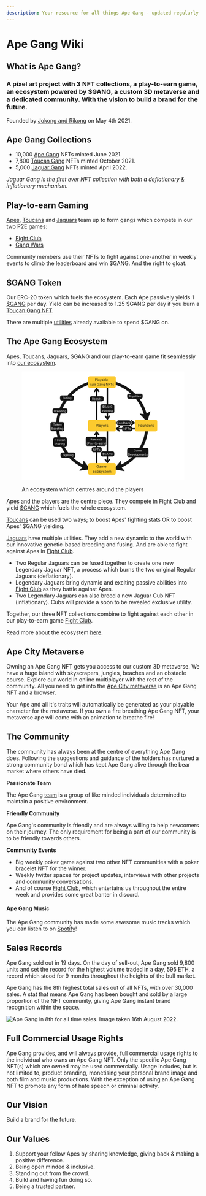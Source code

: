 ```yaml
---
description: Your resource for all things Ape Gang - updated regularly by the Ape Gang team
---
```


# Ape Gang Wiki

## What is Ape Gang?

### A pixel art project with 3 NFT collections, a play-to-earn game, an ecosystem powered by $GANG, a custom 3D metaverse and a dedicated community. With the vision to build a brand for the future.

Founded by [Jokong and Rikong](about-us/founders.md) on May 4th 2021.&#x20;

## Ape Gang Collections

* 10,000 [Ape Gang](nft-collections/ape-gang.md) NFTs minted June 2021.
* 7,800 [Toucan Gang](nft-collections/toucan-gang.md) NFTs minted October 2021.
* 5,000 [Jaguar Gang](nft-collections/jaguar-gang.md) NFTs minted April 2022.

_Jaguar Gang is the first ever NFT collection with both a deflationary & inflationary mechanism._

## Play-to-earn Gaming

[Apes](nft-collections/ape-gang.md), [Toucans](nft-collections/toucan-gang.md) and [Jaguars](nft-collections/jaguar-gang.md) team up to form gangs which compete in our two P2E games:

* [Fight Club](play-to-earn-games/fight-club/)
* [Gang Wars](play-to-earn-games/gang-wars.md)

Community members use their NFTs to fight against one-another in weekly events to climb the leaderboard and win $GANG. And the right to gloat.

## $GANG Token

Our ERC-20 token which fuels the ecosystem. Each Ape passively yields 1 [$GANG](the-ecosystem/usdgang-token.md) per day. Yield can be increased to 1.25 $GANG per day if you burn a [Toucan Gang NFT](nft-collections/toucan-gang.md).

There are multiple [utilities](the-ecosystem/utilities.md) already available to spend $GANG on.

## The Ape Gang Ecosystem

Apes, Toucans, Jaguars, $GANG and our play-to-earn game fit seamlessly into [our ecosystem](the-ecosystem/ape-gang-ecosystem.md).

<figure><img src=".gitbook/assets/AG_ECO1.png" alt=""><figcaption><p>An ecosystem which centres around the players</p></figcaption></figure>

[Apes](nft-collections/ape-gang.md) and the players are the centre piece. They compete in Fight Club and yield [$GANG](the-ecosystem/usdgang-token.md) which fuels the whole ecosystem.

[Toucans](nft-collections/toucan-gang.md) can be used two ways; to boost Apes' fighting stats OR to boost Apes' $GANG yielding.

[Jaguars](nft-collections/jaguar-gang.md) have multiple utilities. They add a new dynamic to the world with our innovative genetic-based breeding and fusing. And are able to fight against Apes in [Fight Club](play-to-earn-games/fight-club/).

* Two Regular Jaguars can be fused together to create one new Legendary Jaguar NFT, a process which burns the two original Regular Jaguars (deflationary).
* Legendary Jaguars bring dynamic and exciting passive abilities into [Fight Club](play-to-earn-games/fight-club/) as they battle against Apes.
* Two Legendary Jaguars can also breed a new Jaguar Cub NFT (inflationary). Cubs will provide a soon to be revealed exclusive utility.

Together, our three NFT collections combine to fight against each other in our play-to-earn game [Fight Club](play-to-earn-games/fight-club/).

Read more about the ecosystem [here](the-ecosystem/ape-gang-ecosystem.md).

## Ape City Metaverse

Owning an Ape Gang NFT gets you access to our custom 3D metaverse. We have a huge island with skyscrapers, jungles, beaches and an obstacle course. Explore our world in online multiplayer with the rest of the community. All you need to get into the [Ape City metaverse](the-ecosystem/metaverse.md) is an Ape Gang NFT and a browser.

Your Ape and all it's traits will automatically be generated as your playable character for the metaverse. If you own a fire breathing Ape Gang NFT, your metaverse ape will come with an animation to breathe fire!

## The Community

The community has always been at the centre of everything Ape Gang does. Following the suggestions and guidance of the holders has nurtured a strong community bond which has kept Ape Gang alive through the bear market where others have died.

**Passionate Team**

The Ape Gang [team](about-us/management.md) is a group of like minded individuals determined to maintain a positive environment.

**Friendly Community**

Ape Gang's community is friendly and are always willing to help newcomers on their journey. The only requirement for being a part of our community is to be friendly towards others.

**Community Events**

* Big weekly poker game against two other NFT communities with a poker bracelet NFT for the winner.
* Weekly twitter spaces for project updates, interviews with other projects and community conversations.
* And of course [Fight Club](play-to-earn-games/fight-club/), which entertains us throughout the entire week and provides some great banter in discord.

#### Ape Gang Music

The Ape Gang community has made some awesome music tracks which you can listen to on [Spotify](https://t.co/0LNTnryMBf)!&#x20;

## Sales Records

Ape Gang sold out in 19 days. On the day of sell-out, Ape Gang sold 9,800 units and set the record for the highest volume traded in a day, 595 ETH, a record which stood for 9 months throughout the heights of the bull market.

Ape Gang has the 8th highest total sales out of all NFTs, with over 30,000 sales. A stat that means Ape Gang has been bought and sold by a large proportion of the NFT community, giving Ape Gang instant brand recognition within the space.

![Ape Gang in 8th for all time sales. Image taken 16th August 2022.](<.gitbook/assets/leaderboard\_sales (1).png>)

## Full Commercial Usage Rights

Ape Gang provides, and will always provide, full commercial usage rights to the individual who owns an Ape Gang NFT. Only the specific Ape Gang NFT(s) which are owned may be used commercially. Usage includes, but is not limited to, product branding, monetising your personal brand image and both film and music productions. With the exception of using an Ape Gang NFT to promote any form of hate speech or criminal activity.

## Our Vision

Build a brand for the future.

## Our Values

1. &#x20;Support your fellow Apes by sharing knowledge, giving back & making a positive difference‬.
2. Being open minded & inclusive.
3. Standing out from the crowd‬.
4. Build and having fun doing so‬.
5. Being a trusted partner‬.

